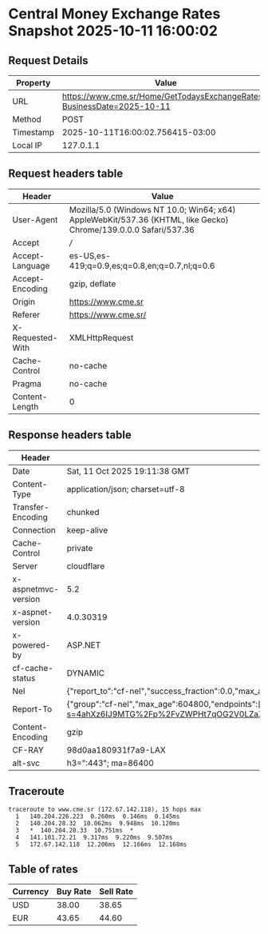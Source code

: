 # Central Money Exchange Rates Snapshot 2025-10-11 16:00:02
## Request Details

| Property | Value |
|----------|-------|
| URL | https://www.cme.sr/Home/GetTodaysExchangeRates/?BusinessDate=2025-10-11 |
| Method | POST |
| Timestamp | 2025-10-11T16:00:02.756415-03:00 |
| Local IP | 127.0.1.1 |
    
## Request headers table

| Header | Value |
|--------|-------|
| User-Agent | Mozilla/5.0 (Windows NT 10.0; Win64; x64) AppleWebKit/537.36 (KHTML, like Gecko) Chrome/139.0.0.0 Safari/537.36 |
| Accept | */* |
| Accept-Language | es-US,es-419;q=0.9,es;q=0.8,en;q=0.7,nl;q=0.6 |
| Accept-Encoding | gzip, deflate |
| Origin | https://www.cme.sr |
| Referer | https://www.cme.sr/ |
| X-Requested-With | XMLHttpRequest |
| Cache-Control | no-cache |
| Pragma | no-cache |
| Content-Length | 0 |

    
## Response headers table
| Header | Value |
|--------|-------|
| Date | Sat, 11 Oct 2025 19:11:38 GMT |
| Content-Type | application/json; charset=utf-8 |
| Transfer-Encoding | chunked |
| Connection | keep-alive |
| Cache-Control | private |
| Server | cloudflare |
| x-aspnetmvc-version | 5.2 |
| x-aspnet-version | 4.0.30319 |
| x-powered-by | ASP.NET |
| cf-cache-status | DYNAMIC |
| Nel | {"report_to":"cf-nel","success_fraction":0.0,"max_age":604800} |
| Report-To | {"group":"cf-nel","max_age":604800,"endpoints":[{"url":"https://a.nel.cloudflare.com/report/v4?s=4ahXz6IJ9MTG%2Fp%2FvZWPHt7qOG2V0LZaZDVrcyXhtFwXrcwmIcquylvBgCQs0yxY%2B5mdBFJz74bxTcbbDYQNUo7ZU834AWNHWxyw%3D"}]} |
| Content-Encoding | gzip |
| CF-RAY | 98d0aa180931f7a9-LAX |
| alt-svc | h3=":443"; ma=86400 |

## Traceroute 

```
traceroute to www.cme.sr (172.67.142.118), 15 hops max
  1   140.204.226.223  0.260ms  0.146ms  0.145ms 
  2   140.204.28.32  10.062ms  9.948ms  10.120ms 
  3   *  140.204.28.33  10.751ms  * 
  4   141.101.72.21  9.317ms  9.220ms  9.507ms 
  5   172.67.142.118  12.206ms  12.166ms  12.168ms 

```


## Table of rates

| Currency | Buy Rate | Sell Rate |
|----------|----------|-----------|
| USD | 38.00 | 38.65 |
| EUR | 43.65 | 44.60 |
